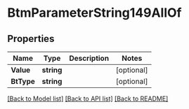 # BtmParameterString149AllOf

## Properties

Name | Type | Description | Notes
------------ | ------------- | ------------- | -------------
**Value** | **string** |  | [optional] 
**BtType** | **string** |  | [optional] 

[[Back to Model list]](../README.md#documentation-for-models) [[Back to API list]](../README.md#documentation-for-api-endpoints) [[Back to README]](../README.md)



